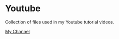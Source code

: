 # Youtube
Collection of files used in my Youtube tutorial videos.

[My Channel](https://www.youtube.com/channel/UCM55Coelkz9EQYlsKkmRhfA)
